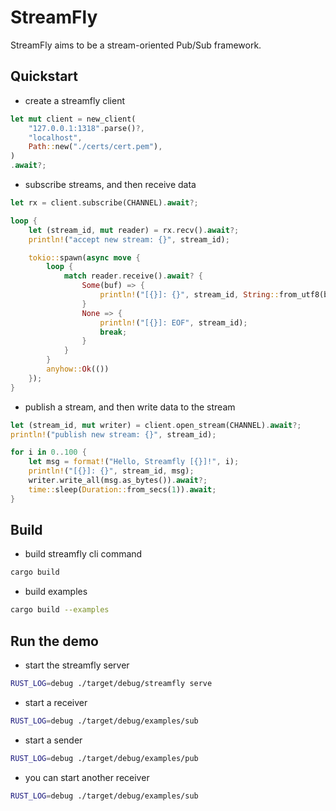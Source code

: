 # StreamFly

StreamFly aims to be a stream-oriented Pub/Sub framework.

## Quickstart

- create a streamfly client

```rust
let mut client = new_client(
    "127.0.0.1:1318".parse()?,
    "localhost",
    Path::new("./certs/cert.pem"),
)
.await?;
```

- subscribe streams, and then receive data

```rust
let rx = client.subscribe(CHANNEL).await?;

loop {
    let (stream_id, mut reader) = rx.recv().await?;
    println!("accept new stream: {}", stream_id);

    tokio::spawn(async move {
        loop {
            match reader.receive().await? {
                Some(buf) => {
                    println!("[{}]: {}", stream_id, String::from_utf8(buf.into())?);
                }
                None => {
                    println!("[{}]: EOF", stream_id);
                    break;
                }
            }
        }
        anyhow::Ok(())
    });
}
```

- publish a stream, and then write data to the stream

```rust
let (stream_id, mut writer) = client.open_stream(CHANNEL).await?;
println!("publish new stream: {}", stream_id);

for i in 0..100 {
    let msg = format!("Hello, Streamfly [{}]!", i);
    println!("[{}]: {}", stream_id, msg);
    writer.write_all(msg.as_bytes()).await?;
    time::sleep(Duration::from_secs(1)).await;
}
```

## Build

- build streamfly cli command

```sh
cargo build
```

- build examples

```sh
cargo build --examples
```

## Run the demo

- start the streamfly server

```sh
RUST_LOG=debug ./target/debug/streamfly serve
```

- start a receiver

```sh
RUST_LOG=debug ./target/debug/examples/sub
```

- start a sender

```sh
RUST_LOG=debug ./target/debug/examples/pub
```

- you can start another receiver

```sh
RUST_LOG=debug ./target/debug/examples/sub
```
